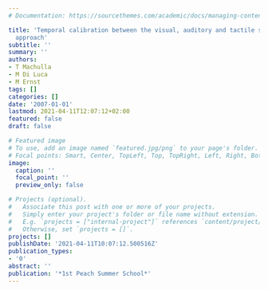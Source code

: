 ```yaml
---
# Documentation: https://sourcethemes.com/academic/docs/managing-content/

title: 'Temporal calibration between the visual, auditory and tactile senses: A psychophysical
  approach'
subtitle: ''
summary: ''
authors:
- T Machulla
- M Di Luca
- M Ernst
tags: []
categories: []
date: '2007-01-01'
lastmod: 2021-04-11T12:07:12+02:00
featured: false
draft: false

# Featured image
# To use, add an image named `featured.jpg/png` to your page's folder.
# Focal points: Smart, Center, TopLeft, Top, TopRight, Left, Right, BottomLeft, Bottom, BottomRight.
image:
  caption: ''
  focal_point: ''
  preview_only: false

# Projects (optional).
#   Associate this post with one or more of your projects.
#   Simply enter your project's folder or file name without extension.
#   E.g. `projects = ["internal-project"]` references `content/project/deep-learning/index.md`.
#   Otherwise, set `projects = []`.
projects: []
publishDate: '2021-04-11T10:07:12.500516Z'
publication_types:
- '0'
abstract: ''
publication: '*1st Peach Summer School*'
---
```

